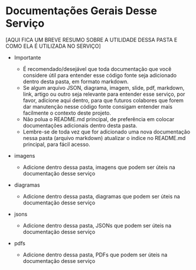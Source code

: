 # Documentações Gerais Desse Serviço

[AQUI FICA UM BREVE RESUMO SOBRE A UTILIDADE DESSA PASTA E COMO ELA É UTILIZADA NO SERVIÇO]

- Importante
  - É recomendado/desejável que toda documentação que você considere útil para entender esse código fonte seja adicionado dentro desta pasta, em formato markdown.
  - Se algum arquivo JSON, diagrama, imagem, slide, pdf, markdown, link, artigo ou outro seja relevante para entender esse serviço, por favor, adicione aqui dentro, para que futuros colabores que forem dar manutenção nesse código fonte consigam entender mais facilmente o contexto deste projeto.
  - Não polua o README.md principal, de preferência em colocar documentações adicionais dentro desta pasta.
  - Lembre-se de toda vez que for adicionado uma nova documentação nessa pasta (arquivo markdown) atualizar o indice no README.md principal, para fácil acesso.

- imagens
  - Adicione dentro dessa pasta, imagens que podem ser úteis na documentação desse serviço
- diagramas
  - Adicione dentro dessa pasta, diagramas que podem ser úteis na documentação desse serviço
- jsons
  - Adicione dentro dessa pasta, JSONs que podem ser úteis na documentação desse serviço
- pdfs
  - Adicione dentro dessa pasta, PDFs que podem ser úteis na documentação desse serviço
